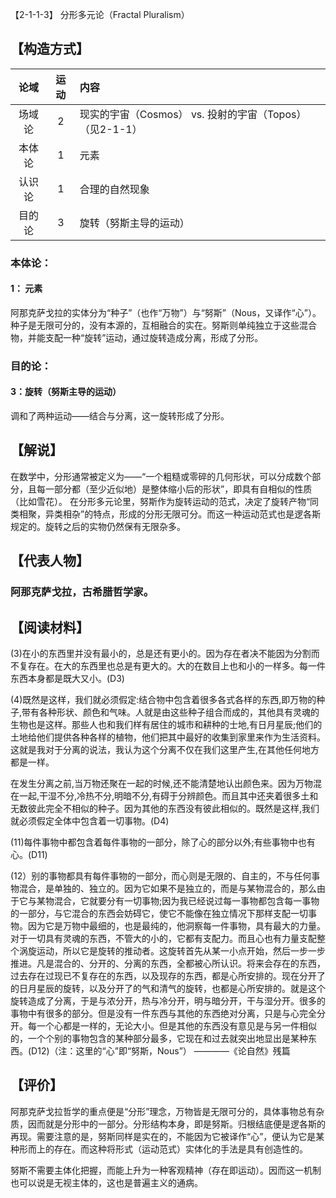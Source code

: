 【2-1-1-3】 分形多元论（Fractal Pluralism）

## 【构造方式】

|  论域  | 运动 | 内容                                                    |
| :----: | :--: | :------------------------------------------------------ |
| 场域论 |  2   | 现实的宇宙（Cosmos） vs. 投射的宇宙（Topos）（见2-1-1） |
| 本体论 |  1   | 元素                                                    |
| 认识论 |  1   | 合理的自然现象                                          |
| 目的论 |  3   | 旋转（努斯主导的运动）                                  |

### 本体论：

#### 1： 元素

阿那克萨戈拉的实体分为“种子”（也作“万物”）与“努斯”（Nous，又译作“心”）。种子是无限可分的，没有本源的，互相融合的实在。努斯则单纯独立于这些混合物，并能支配一种“旋转”运动，通过旋转造成分离，形成了分形。 

### 目的论：

#### 3：旋转（努斯主导的运动）

调和了两种运动——结合与分离，这一旋转形成了分形。

## 【解说】

在数学中，分形通常被定义为——“一个粗糙或零碎的几何形状，可以分成数个部分，且每一部分都（至少近似地）是整体缩小后的形状”，即具有自相似的性质（比如雪花）。
在分形多元论里，努斯作为旋转运动的范式，决定了旋转产物“同类相聚，异类相杂”的特点，形成的分形无限可分。而这一种运动范式也是逻各斯规定的。旋转之后的实物仍然保有无限杂多。

## 【代表人物】

### 阿那克萨戈拉，古希腊哲学家。

## 【阅读材料】

(3)在小的东西里并没有最小的，总是还有更小的。因为存在者决不能因为分割而不复存在。在大的东西里也总是有更大的。大的在数目上也和小的一样多。每一件东西本身都是既大又小。(D3)

(4)既然是这样，我们就必须假定:结合物中包含着很多各式各样的东西,即万物的种子,带有各种形状、颜色和气味。人就是由这些种子组合而成的，其他具有灵魂的生物也是这样。那些人也和我们样有居住的城市和耕种的士地,有日月星辰;他们的土地给他们提供各种各样的植物，他们把其中最好的收集到家里来作为生活资料。这就是我对于分离的说法，我认为这个分离不仅在我们这里产生,在其他任何地方都是一样。

在发生分离之前,当万物还聚在一起的时候,还不能清楚地认出颜色来。因为万物混在一起,干湿不分,冷热不分,明暗不分,有碍于分辨颜色。而且其中还夹着很多土和无数彼此完全不相似的种子。因为其他的东西没有彼此相似的。既然是这样,我们就必须假定全体中包含着一切事物。(D4)

(11)每件事物中都包含着每件事物的一部分，除了心的部分以外;有些事物中也有心。(D11)

(12）别的事物都具有每件事物的一部分，而心则是无限的、自主的，不与任何事物混合，是单独的、独立的。因为它如果不是独立的，而是与某物混合的，那么由于它与某物混合，它就要分有一切事物;因为我已经说过每一事物都包含每一事物的一部分，与它混合的东西会妨碍它，使它不能像在独立情况下那样支配一切事物。因为它是万物中最细的，也是最纯的，他洞察每一件事物，具有最大的力量。对于一切具有灵魂的东西，不管大的小的，它都有支配力。而且心也有力量支配整个涡旋运动，所以它是旋转的推动者。这旋转首先从某一小点开始，然后一步一步推进。凡是混合的、分开的、分离的东西，全都被心所认识。将来会存在的东西，过去存在过现已不复存在的东西，以及现存的东西，都是心所安排的。现在分开了的日月星辰的旋转，以及分开了的气和清气的旋转，也都是心所安排的。就是这个旋转造成了分离，于是与浓分开，热与冷分开，明与暗分开，干与湿分开。很多的事物中有很多的部分。但是没有一件东西与其他的东西绝对分离，只是与心完全分开。每一个心都是一样的，无论大小。但是其他的东西没有意见是与另一件相似的，一个个别的事物包含的某种部分最多，它现在和过去就突出地显出是某种东西。(D12)（注：这里的“心”即“努斯，Nous”）
————《论自然》残篇

## 【评价】

阿那克萨戈拉哲学的重点便是“分形”理念，万物皆是无限可分的，具体事物总有杂质，因而就是分形中的一部分。分形结构本身，即是努斯。归根结底便是逻各斯的再现。需要注意的是，努斯同样是实在的，不能因为它被译作“心”，便认为它是某种形而上的存在。而这种将形式（运动范式）实体化的手法是具有创造性的。

努斯不需要主体化把握，而能上升为一种客观精神（存在即运动）。因而这一机制也可以说是无视主体的，这也是普遍主义的通病。

